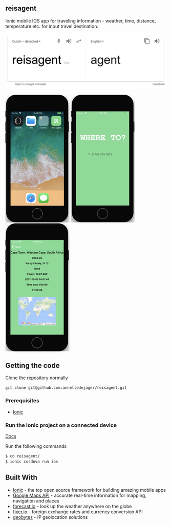 ## reisagent

Ionic mobile IOS app for traveling information - weather, time, distance, temperature etc. for input travel destination.

<img src="https://github.com/annelledejager/reisagent/blob/master/reisagenttranslation.png">

<img src="https://github.com/annelledejager/reisagent/blob/master/screenshot1.png" width="200" height="400">&nbsp;<img src="https://github.com/annelledejager/reisagent/blob/master/screenshot2.png" width="200" height="400">&nbsp;<img src="https://github.com/annelledejager/reisagent/blob/master/screenshot3.png" width="200" height="400">

## Getting the code

Clone the repository normally 

```
git clone git@github.com:annelledejager/reisagent.git
```

### Prerequisites

* [Ionic](https://ionicframework.com/docs/cli/) 

### Run the Ionic project on a connected device

[Docs](https://ionicframework.com/docs/cli/cordova/run/)

Run the following commands

```bash
$ cd reisagent/
$ ionic cordova run ios
```

## Built With

* [Ionic](http://ionicframework.com/docs/) - the top open source framework for building amazing mobile apps
* [Google Maps API](https://developers.google.com/maps/) - accurate real-time information for mapping, navigation and places
* [forecast.io](https://www.npmjs.com/package/forecast.io) - look up the weather anywhere on the globe 
* [fixer.io](http://fixer.io/) - foreign exchange rates and currency conversion API
* [geobytes](http://geobytes.com/) - IP geolocation solutions
